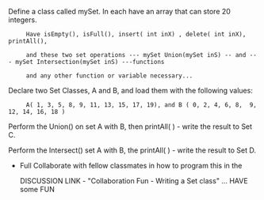 Define a class called mySet.  In each have an array that can store 20 integers.

         Have isEmpty(), isFull(), insert( int inX) , delete( int inX), printAll(),

         and these two set operations --- mySet Union(mySet inS) -- and --- mySet Intersection(mySet inS) ---functions

         and any other function or variable necessary...

 Declare two Set Classes, A and B, and load them with the following values:

         A( 1, 3, 5, 8, 9, 11, 13, 15, 17, 19), and B ( 0, 2, 4, 6, 8,  9, 12, 14, 16, 18 )

Perform the Union() on set A with B, then printAll( ) - write the result to Set C.

Perform the Intersect() set A with B, the printAll( ) - write the result to Set D.

* Full Collaborate with fellow classmates in how to program this in the

     DISCUSSION LINK - "Collaboration Fun - Writing a Set class"   ... HAVE some FUN
